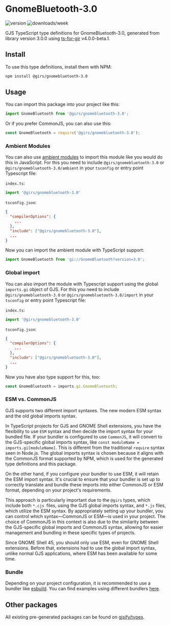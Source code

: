 
# GnomeBluetooth-3.0

![version](https://img.shields.io/npm/v/@girs/gnomebluetooth-3.0)
![downloads/week](https://img.shields.io/npm/dw/@girs/gnomebluetooth-3.0)


GJS TypeScript type definitions for GnomeBluetooth-3.0, generated from library version 3.0.0 using [ts-for-gir](https://github.com/gjsify/ts-for-gir) v4.0.0-beta.1.


## Install

To use this type definitions, install them with NPM:
```bash
npm install @girs/gnomebluetooth-3.0
```

## Usage

You can import this package into your project like this:
```ts
import GnomeBluetooth from '@girs/gnomebluetooth-3.0';
```

Or if you prefer CommonJS, you can also use this:
```ts
const GnomeBluetooth = require('@girs/gnomebluetooth-3.0');
```

### Ambient Modules

You can also use [ambient modules](https://github.com/gjsify/ts-for-gir/tree/main/packages/cli#ambient-modules) to import this module like you would do this in JavaScript.
For this you need to include `@girs/gnomebluetooth-3.0` or `@girs/gnomebluetooth-3.0/ambient` in your `tsconfig` or entry point Typescript file:

`index.ts`:
```ts
import '@girs/gnomebluetooth-3.0'
```

`tsconfig.json`:
```json
{
  "compilerOptions": {
    ...
  },
  "include": ["@girs/gnomebluetooth-3.0"],
  ...
}
```

Now you can import the ambient module with TypeScript support: 

```ts
import GnomeBluetooth from 'gi://GnomeBluetooth?version=3.0';
```

### Global import

You can also import the module with Typescript support using the global `imports.gi` object of GJS.
For this you need to include `@girs/gnomebluetooth-3.0` or `@girs/gnomebluetooth-3.0/import` in your `tsconfig` or entry point Typescript file:

`index.ts`:
```ts
import '@girs/gnomebluetooth-3.0'
```

`tsconfig.json`:
```json
{
  "compilerOptions": {
    ...
  },
  "include": ["@girs/gnomebluetooth-3.0"],
  ...
}
```

Now you have also type support for this, too:

```ts
const GnomeBluetooth = imports.gi.GnomeBluetooth;
```


### ESM vs. CommonJS

GJS supports two different import syntaxes. The new modern ESM syntax and the old global imports syntax.

In TypeScript projects for GJS and GNOME Shell extensions, you have the flexibility to use `ESM` syntax and then decide the import syntax for your bundled file. If your bundler is configured to use `CommonJS`, it will convert to the GJS-specific global imports syntax, like `const moduleName = imports.gi[moduleName]`. This is different from the traditional `require` syntax seen in Node.js. The global imports syntax is chosen because it aligns with the CommonJS format supported by NPM, which is used for the generated type definitions and this package.

On the other hand, if you configure your bundler to use ESM, it will retain the ESM import syntax. It's crucial to ensure that your bundler is set up to correctly translate and bundle these imports into either CommonJS or ESM format, depending on your project's requirements.

This approach is particularly important due to the `@girs` types, which include both `*.cjs `files, using the GJS global imports syntax, and `*.js` files, which utilize the ESM syntax. By appropriately setting up your bundler, you can control which syntax—CommonJS or ESM—is used in your project. The choice of CommonJS in this context is also due to the similarity between the GJS-specific global imports and CommonJS syntax, allowing for easier management and bundling in these specific types of projects.

Since GNOME Shell 45, you should only use ESM, even for GNOME Shell extensions. Before that, extensions had to use the global import syntax, unlike normal GJS applications, where ESM has been available for some time.

### Bundle

Depending on your project configuration, it is recommended to use a bundler like [esbuild](https://esbuild.github.io/). You can find examples using different bundlers [here](https://github.com/gjsify/ts-for-gir/tree/main/examples).

## Other packages

All existing pre-generated packages can be found on [gjsify/types](https://github.com/gjsify/types).

